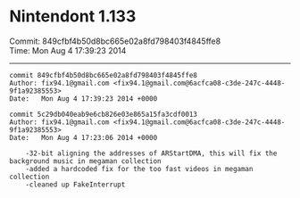 # Nintendont 1.133
Commit: 849cfbf4b50d8bc665e02a8fd798403f4845ffe8  
Time: Mon Aug 4 17:39:23 2014   

-----

```
commit 849cfbf4b50d8bc665e02a8fd798403f4845ffe8
Author: fix94.1@gmail.com <fix94.1@gmail.com@6acfca08-c3de-247c-4448-9f1a92385553>
Date:   Mon Aug 4 17:39:23 2014 +0000
```

```
commit 5c29db040eab9e6cb826e03e865a15fa3cdf0013
Author: fix94.1@gmail.com <fix94.1@gmail.com@6acfca08-c3de-247c-4448-9f1a92385553>
Date:   Mon Aug 4 17:23:06 2014 +0000

    -32-bit aligning the addresses of ARStartDMA, this will fix the background music in megaman collection
    -added a hardcoded fix for the too fast videos in megaman collection
    -cleaned up FakeInterrupt
```
